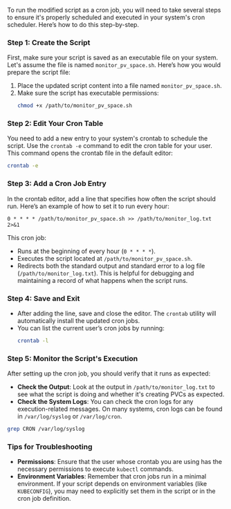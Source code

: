 To run the modified script as a cron job, you will need to take several steps to ensure it's properly scheduled and executed in your system's cron scheduler. Here’s how to do this step-by-step.

### Step 1: Create the Script

First, make sure your script is saved as an executable file on your system. Let's assume the file is named `monitor_pv_space.sh`. Here’s how you would prepare the script file:

1. Place the updated script content into a file named `monitor_pv_space.sh`.
2. Make sure the script has executable permissions:
   ```bash
   chmod +x /path/to/monitor_pv_space.sh
   ```

### Step 2: Edit Your Cron Table

You need to add a new entry to your system's crontab to schedule the script. Use the `crontab -e` command to edit the cron table for your user. This command opens the crontab file in the default editor:

```bash
crontab -e
```

### Step 3: Add a Cron Job Entry

In the crontab editor, add a line that specifies how often the script should run. Here’s an example of how to set it to run every hour:

```cron
0 * * * * /path/to/monitor_pv_space.sh >> /path/to/monitor_log.txt 2>&1
```

This cron job:
- Runs at the beginning of every hour (`0 * * * *`).
- Executes the script located at `/path/to/monitor_pv_space.sh`.
- Redirects both the standard output and standard error to a log file (`/path/to/monitor_log.txt`). This is helpful for debugging and maintaining a record of what happens when the script runs.

### Step 4: Save and Exit

- After adding the line, save and close the editor. The `crontab` utility will automatically install the updated cron jobs.
- You can list the current user’s cron jobs by running:
  ```bash
  crontab -l
  ```

### Step 5: Monitor the Script's Execution

After setting up the cron job, you should verify that it runs as expected:
- **Check the Output**: Look at the output in `/path/to/monitor_log.txt` to see what the script is doing and whether it's creating PVCs as expected.
- **Check the System Logs**: You can check the cron logs for any execution-related messages. On many systems, cron logs can be found in `/var/log/syslog` or `/var/log/cron`.

```bash
grep CRON /var/log/syslog
```

### Tips for Troubleshooting
- **Permissions**: Ensure that the user whose crontab you are using has the necessary permissions to execute `kubectl` commands.
- **Environment Variables**: Remember that cron jobs run in a minimal environment. If your script depends on environment variables (like `KUBECONFIG`), you may need to explicitly set them in the script or in the cron job definition.